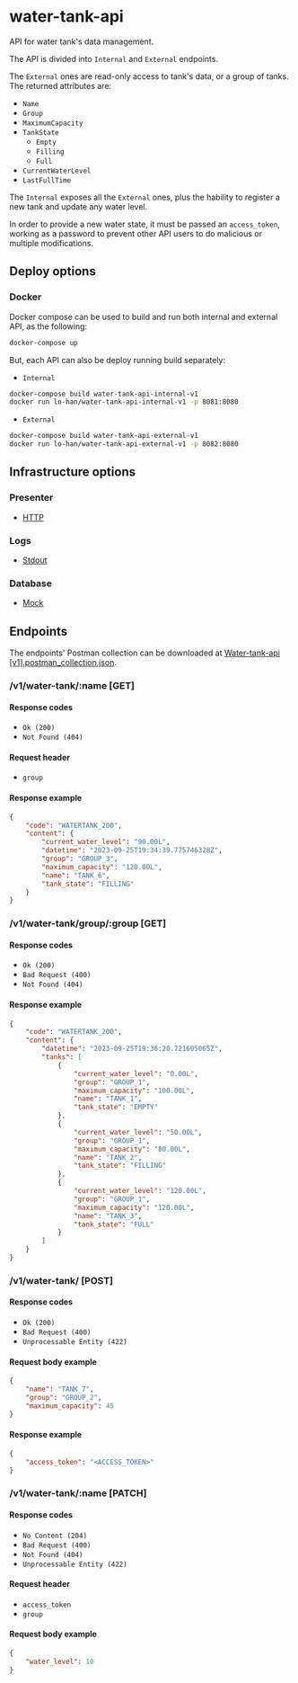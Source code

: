 # water-tank-api
API for water tank's data management.

The API is divided into `Internal` and `External` endpoints.

The `External` ones are read-only access to tank's data, or a group of tanks.
The returned attributes are:

- `Name`
- `Group`
- `MaximumCapacity`
- `TankState`
  - `Empty`
  - `Filling`
  - `Full`
- `CurrentWaterLevel`
- `LastFullTime`

The `Internal` exposes all the `External` ones, plus the hability to register a new tank
and update any water level.

In order to provide a new water state, it must be passed an `access_token`,
working as a password to prevent other API users to do malicious or multiple modifications.

## Deploy options

### Docker

Docker compose can be used to build and run both internal and external API, as the following:
``` bash
docker-compose up
```

But, each API can also be deploy running build separately:

- `Internal`

``` bash
docker-compose build water-tank-api-internal-v1
docker run lo-han/water-tank-api-internal-v1 -p 8081:8080
```

- `External`

``` bash
docker-compose build water-tank-api-external-v1
docker run lo-han/water-tank-api-external-v1 -p 8082:8080
```

## Infrastructure options

### Presenter

- [HTTP](infra/web/routes/routes_internal.go)

### Logs

- [Stdout](infra/stdout/stdout.go)

### Database

- [Mock](infra/database/mock/database_mock.go)

## Endpoints

The endpoints' Postman collection can be downloaded at [Water-tank-api [v1].postman_collection.json](docs/postman_requests/Water-tank-api%20[v1].postman_collection.json).

### /v1/water-tank/:name [GET]

#### Response codes

- `Ok (200)`
- `Not Found (404)`

#### Request header

- `group`

#### Response example
``` json
{
    "code": "WATERTANK_200",
    "content": {
        "current_water_level": "90.00L",
        "datetime": "2023-09-25T19:34:39.775746328Z",
        "group": "GROUP_3",
        "maximum_capacity": "120.00L",
        "name": "TANK_6",
        "tank_state": "FILLING"
    }
}
```

### /v1/water-tank/group/:group [GET]

#### Response codes

- `Ok (200)`
- `Bad Request (400)`
- `Not Found (404)`

#### Response example
``` json
{
    "code": "WATERTANK_200",
    "content": {
        "datetime": "2023-09-25T19:36:20.721605065Z",
        "tanks": [
            {
                "current_water_level": "0.00L",
                "group": "GROUP_1",
                "maximum_capacity": "100.00L",
                "name": "TANK_1",
                "tank_state": "EMPTY"
            },
            {
                "current_water_level": "50.00L",
                "group": "GROUP_1",
                "maximum_capacity": "80.00L",
                "name": "TANK_2",
                "tank_state": "FILLING"
            },
            {
                "current_water_level": "120.00L",
                "group": "GROUP_1",
                "maximum_capacity": "120.00L",
                "name": "TANK_3",
                "tank_state": "FULL"
            }
        ]
    }
}
```


### /v1/water-tank/ [POST]

#### Response codes

- `Ok (200)`
- `Bad Request (400)`
- `Unprocessable Entity (422)`

#### Request body example
``` json
{
    "name": "TANK_7",
    "group": "GROUP_2",
    "maximum_capacity": 45
}
```

#### Response example
``` json
{
    "access_token": "<ACCESS_TOKEN>"
}
```

### /v1/water-tank/:name [PATCH]

#### Response codes

- `No Content (204)`
- `Bad Request (400)`
- `Not Found (404)`
- `Unprocessable Entity (422)`

#### Request header

- `access_token`
- `group`

#### Request body example
``` json
{
    "water_level": 10
}
```
